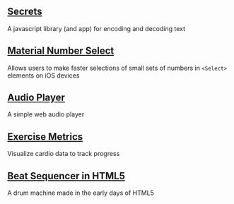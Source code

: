 ## [Secrets](https://github.com/jsejcksn/secrets)
A javascript library (and app) for encoding and decoding text

## [Material Number Select](https://github.com/jsejcksn/material-number-select.js)
Allows users to make faster selections of small sets of numbers in `<Select>` elements on iOS devices

## [Audio Player](https://github.com/jsejcksn/audio-player)
A simple web audio player

## [Exercise Metrics](https://github.com/jsejcksn/exercise-metrics)
Visualize cardio data to track progress

## [Beat Sequencer in HTML5](http://pattern86.com/apps/sequencer-in-html5/)
A drum machine made in the early days of HTML5
